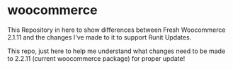 # woocommerce
This Repository in here to show differences between Fresh Woocommerce 2.1.11 and the changes I've made to it to support Runit Updates.

This repo, just here to help me understand what changes need to be made to 2.2.11 (current woocommerce package) for proper update!
